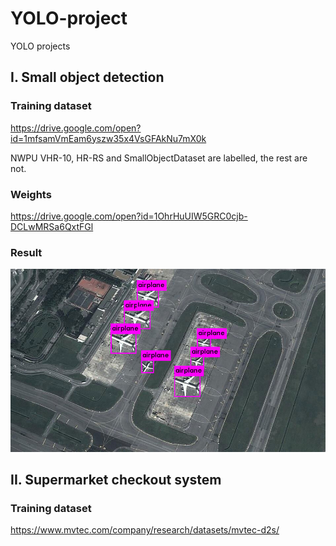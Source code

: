 # YOLO-project
YOLO projects


## I. Small object detection 

### Training dataset

https://drive.google.com/open?id=1mfsamVmEam6yszw35x4VsGFAkNu7mX0k

NWPU VHR-10, HR-RS and SmallObjectDataset are labelled, the rest are not.

### Weights
https://drive.google.com/open?id=1OhrHuUIW5GRC0cjb-DCLwMRSa6QxtFGl

### Result

<img src="https://raw.githubusercontent.com/yoyotv/YOLO-project/master/small_object_detection/figures/yolov3.jpg" >

## II. Supermarket checkout system

### Training dataset

https://www.mvtec.com/company/research/datasets/mvtec-d2s/
